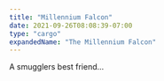 ```yaml
---
title: "Millennium Falcon"
date: 2021-09-26T08:08:39-07:00
type: "cargo"
expandedName: "The Millennium Falcon"
---
```


A smugglers best friend...
